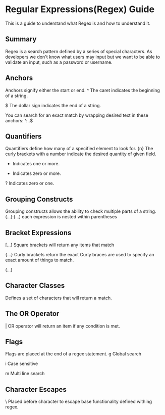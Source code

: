 # Regular Expressions(Regex) Guide
This is a guide to understand what Regex is and how to understand it.

## Summary
Regex is a search pattern defined by a series of special characters. As developers we don't know what users may input but we want to be able to validate an input, such as a password or username.

## Anchors
Anchors signify either the start or end. ^ The caret indicates the beginning of a string.

$ The dollar sign indicates the end of a string.

You can search for an exact match by wrapping desired text in these anchors: ^...$

## Quantifiers
Quantifiers define how many of a specified element to look for. {n} The curly brackets with a number indicate the desired quantity of given field.

+ Indicates one or more.

* Indicates zero or more.

? Indicates zero or one.

## Grouping Constructs
Grouping constructs allows the ability to check multiple parts of a string. (...):(...) each expression is nested within parentheses

## Bracket Expressions
[...] Square brackets will return any items that match

{...} Curly brackets return the exact
Curly braces are used to specify an exact amount of things to match.

(...)

## Character Classes
Defines a set of characters that will return a match.

## The OR Operator
| OR operator will return an item if any condition is met.

## Flags
Flags are placed at the end of a regex statement. g Global search

i Case sensitive

m Multi line search

## Character Escapes
\ Placed before character to escape base functionality defined withing regex.
